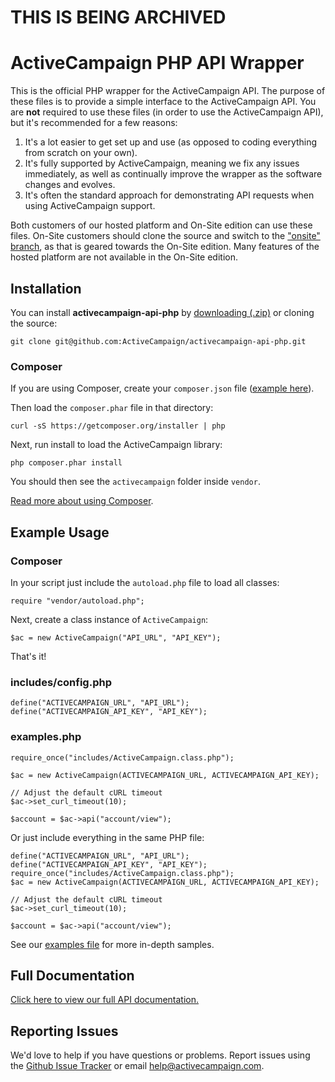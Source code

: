 # **THIS IS BEING ARCHIVED**

# ActiveCampaign PHP API Wrapper

This is the official PHP wrapper for the ActiveCampaign API. The purpose of these files is to provide a simple interface to the ActiveCampaign API. You are **not** required to use these files (in order to use the ActiveCampaign API), but it's recommended for a few reasons:

1. It's a lot easier to get set up and use (as opposed to coding everything from scratch on your own).
2. It's fully supported by ActiveCampaign, meaning we fix any issues immediately, as well as continually improve the wrapper as the software changes and evolves.
3. It's often the standard approach for demonstrating API requests when using ActiveCampaign support.

Both customers of our hosted platform and On-Site edition can use these files. On-Site customers should clone the source and switch to the <a href="https://github.com/ActiveCampaign/activecampaign-api-php/tree/onsite">"onsite" branch</a>, as that is geared towards the On-Site edition. Many features of the hosted platform are not available in the On-Site edition.

## Installation

You can install **activecampaign-api-php** by [downloading (.zip)](https://github.com/ActiveCampaign/activecampaign-api-php/zipball/master) or cloning the source:

`git clone git@github.com:ActiveCampaign/activecampaign-api-php.git`

### Composer

If you are using Composer, create your `composer.json` file ([example here](examples-composer/composer.json)).

Then load the `composer.phar` file in that directory:

`curl -sS https://getcomposer.org/installer | php`

Next, run install to load the ActiveCampaign library:

`php composer.phar install`

You should then see the `activecampaign` folder inside `vendor`.

[Read more about using Composer](https://getcomposer.org/doc/).

## Example Usage

### Composer

In your script just include the `autoload.php` file to load all classes:

`require "vendor/autoload.php";`

Next, create a class instance of `ActiveCampaign`:

`$ac = new ActiveCampaign("API_URL", "API_KEY");`

That's it!

### includes/config.php

	define("ACTIVECAMPAIGN_URL", "API_URL");
	define("ACTIVECAMPAIGN_API_KEY", "API_KEY");

### examples.php

	require_once("includes/ActiveCampaign.class.php");

	$ac = new ActiveCampaign(ACTIVECAMPAIGN_URL, ACTIVECAMPAIGN_API_KEY);

	// Adjust the default cURL timeout
	$ac->set_curl_timeout(10);

	$account = $ac->api("account/view");

Or just include everything in the same PHP file:

	define("ACTIVECAMPAIGN_URL", "API_URL");
	define("ACTIVECAMPAIGN_API_KEY", "API_KEY");
	require_once("includes/ActiveCampaign.class.php");
	$ac = new ActiveCampaign(ACTIVECAMPAIGN_URL, ACTIVECAMPAIGN_API_KEY);

	// Adjust the default cURL timeout
	$ac->set_curl_timeout(10);

	$account = $ac->api("account/view");

See our [examples file](examples.php) for more in-depth samples.

## Full Documentation

[Click here to view our full API documentation.](http://activecampaign.com/api)

## Reporting Issues

We'd love to help if you have questions or problems. Report issues using the [Github Issue Tracker](https://github.com/ActiveCampaign/activecampaign-api-php/issues) or email help@activecampaign.com.
